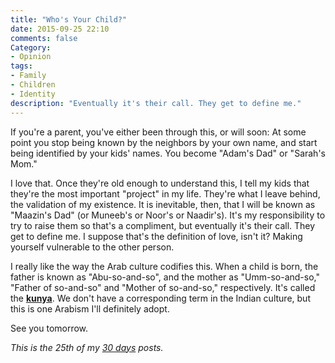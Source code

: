 ```yaml
---
title: "Who's Your Child?"
date: 2015-09-25 22:10
comments: false
Category:
- Opinion
tags:
- Family
- Children
- Identity
description: "Eventually it's their call. They get to define me."
---
```


If you're a parent, you've either been through this, or will soon: At some point you stop being known by the neighbors by your own name, and start being identified by your kids' names. You become "Adam's Dad" or "Sarah's Mom." 

<!-- more -->

I love that. Once they're old enough to understand this, I tell my kids that they're the most important "project" in my life. They're what I leave behind, the validation of my existence. It is inevitable, then, that I will be known as "Maazin's Dad" (or Muneeb's or Noor's or Naadir's). It's my responsibility to try to raise them so that's a compliment, but eventually it's their call. They get to define me. I suppose that's the definition of love, isn't it? Making yourself vulnerable to the other person. 

I really like the way the Arab culture codifies this. When a child is born, the father is known as "Abu-so-and-so", and the mother as "Umm-so-and-so," "Father of so-and-so" and "Mother of so-and-so," respectively.  It's called the [__kunya__][k]. We don't have a corresponding term in the Indian culture, but this is one Arabism I'll definitely adopt.



See you tomorrow.

_This is the 25th of my [30 days][] posts._

[30 days]: /2015/08/31/30-days/
[k]: https://en.wikipedia.org/wiki/Kunya_(Arabic)
